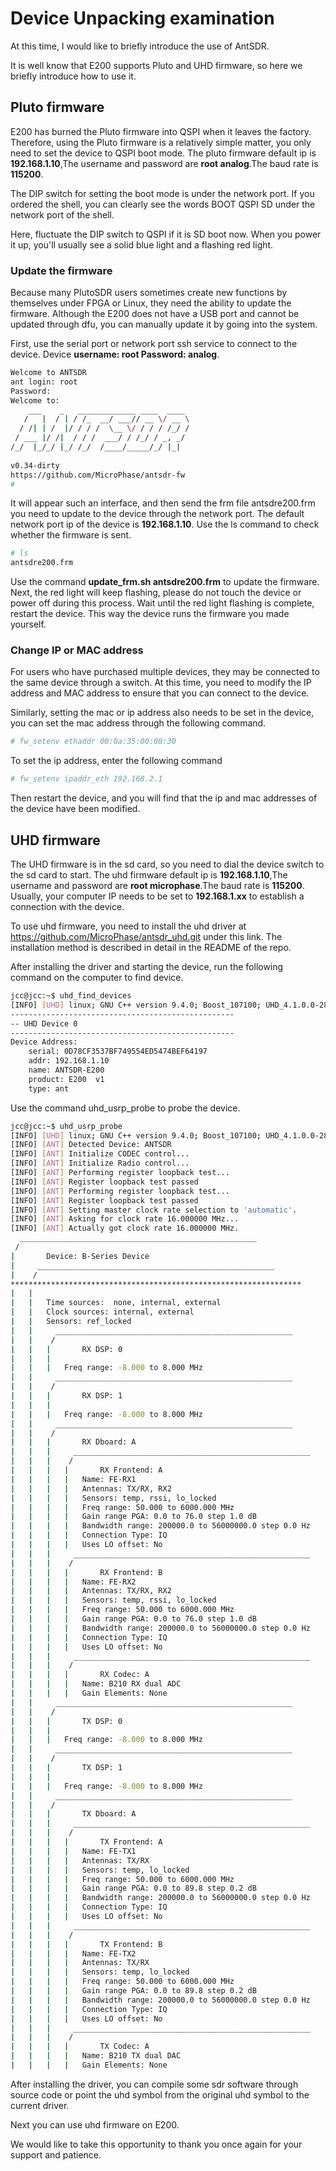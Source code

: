 # Device Unpacking examination

At this time, I would like to briefly introduce the use of AntSDR.

It is well know that E200 supports Pluto and UHD firmware, so here we briefly introduce how to use it.

## Pluto firmware

E200 has burned the Pluto firmware into QSPI when it leaves the factory. Therefore, using the Pluto firmware is a relatively simple matter, you only need to set the device to QSPI boot mode. The pluto firmware default ip is **192.168.1.10**,The username and password are **root analog**.The baud rate is **115200**.

The DIP switch for setting the boot mode is under the network port. If you ordered the shell, you can clearly see the words BOOT QSPI SD under the network port of the shell.

Here, fluctuate the DIP switch to QSPI if it is SD boot now. When you power it up, you'll usually see a solid blue light and a flashing red light.

### Update the firmware 

Because many PlutoSDR users sometimes create new functions by themselves under FPGA or Linux, they need the ability to update the firmware. Although the E200 does not have a USB port and cannot be updated through dfu, you can manually update it by going into the system.

First, use the serial port or network port ssh service to connect to the device. Device **username: root Password: analog**.

```sh
Welcome to ANTSDR
ant login: root
Password: 
Welcome to:
    ___    _   _____________ ____  ____ 
   /   |  / | / /_  __/ ___// __ \/ __ \
  / /| | /  |/ / / /  \__ \/ / / / /_/ /
 / ___ |/ /|  / / /  ___/ / /_/ / _, _/ 
/_/  |_/_/ |_/ /_/  /____/_____/_/ |_|  
                                       
v0.34-dirty
https://github.com/MicroPhase/antsdr-fw
# 
```

It will appear such an interface, and then send the frm file antsdre200.frm you need to update to the device through the network port. The default network port ip of the device is **192.168.1.10**.  Use the ls command to check whether the firmware is sent.

```sh
# ls
antsdre200.frm
```

Use the command **update_frm.sh antsdre200.frm** to update the firmware. Next, the red light will keep flashing, please do not touch the device or power off during this process. Wait until the red light flashing is complete, restart the device. This way the device runs the firmware you made yourself.

### Change IP or MAC address

For users who have purchased multiple devices, they may be connected to the same device through a switch. At this time, you need to modify the IP address and MAC address to ensure that you can connect to the device.

Similarly, setting the mac or ip address also needs to be set in the device, you can set the mac address through the following command.

```sh
# fw_setenv ethaddr 00:0a:35:00:08:30
```

To set the ip address, enter the following command

```sh
# fw_setenv ipaddr_eth 192.168.2.1
```

Then restart the device, and you will find that the ip and mac addresses of the device have been modified.

## UHD firmware

The UHD firmware is in the sd card, so you need to dial the device switch to the sd card to start. The uhd firmware default ip is **192.168.1.10**,The username and password are **root microphase**.The baud rate is **115200**. Usually, your computer IP needs to be set to **192.168.1.xx** to establish a connection with the device.

To use uhd firmware, you need to install the uhd driver at https://github.com/MicroPhase/antsdr_uhd.git under this link. The installation method is described in detail in the README of the repo.

After installing the driver and starting the device, run the following command on the computer to find device.

```sh
jcc@jcc:~$ uhd_find_devices 
[INFO] [UHD] linux; GNU C++ version 9.4.0; Boost_107100; UHD_4.1.0.0-28-g6a9de76c
--------------------------------------------------
-- UHD Device 0
--------------------------------------------------
Device Address:
    serial: 0D78CF3537BF749554ED5474BEF64197
    addr: 192.168.1.10
    name: ANTSDR-E200
    product: E200  v1
    type: ant

```

Use the command uhd_usrp_probe to probe the device.

```sh
jcc@jcc:~$ uhd_usrp_probe 
[INFO] [UHD] linux; GNU C++ version 9.4.0; Boost_107100; UHD_4.1.0.0-28-g6a9de76c
[INFO] [ANT] Detected Device: ANTSDR
[INFO] [ANT] Initialize CODEC control...
[INFO] [ANT] Initialize Radio control...
[INFO] [ANT] Performing register loopback test... 
[INFO] [ANT] Register loopback test passed
[INFO] [ANT] Performing register loopback test... 
[INFO] [ANT] Register loopback test passed
[INFO] [ANT] Setting master clock rate selection to 'automatic'.
[INFO] [ANT] Asking for clock rate 16.000000 MHz... 
[INFO] [ANT] Actually got clock rate 16.000000 MHz.
  _____________________________________________________
 /
|       Device: B-Series Device
|     _____________________________________________________
|    /
*****************************************************************
|   |   
|   |   Time sources:  none, internal, external
|   |   Clock sources: internal, external
|   |   Sensors: ref_locked
|   |     _____________________________________________________
|   |    /
|   |   |       RX DSP: 0
|   |   |   
|   |   |   Freq range: -8.000 to 8.000 MHz
|   |     _____________________________________________________
|   |    /
|   |   |       RX DSP: 1
|   |   |   
|   |   |   Freq range: -8.000 to 8.000 MHz
|   |     _____________________________________________________
|   |    /
|   |   |       RX Dboard: A
|   |   |     _____________________________________________________
|   |   |    /
|   |   |   |       RX Frontend: A
|   |   |   |   Name: FE-RX1
|   |   |   |   Antennas: TX/RX, RX2
|   |   |   |   Sensors: temp, rssi, lo_locked
|   |   |   |   Freq range: 50.000 to 6000.000 MHz
|   |   |   |   Gain range PGA: 0.0 to 76.0 step 1.0 dB
|   |   |   |   Bandwidth range: 200000.0 to 56000000.0 step 0.0 Hz
|   |   |   |   Connection Type: IQ
|   |   |   |   Uses LO offset: No
|   |   |     _____________________________________________________
|   |   |    /
|   |   |   |       RX Frontend: B
|   |   |   |   Name: FE-RX2
|   |   |   |   Antennas: TX/RX, RX2
|   |   |   |   Sensors: temp, rssi, lo_locked
|   |   |   |   Freq range: 50.000 to 6000.000 MHz
|   |   |   |   Gain range PGA: 0.0 to 76.0 step 1.0 dB
|   |   |   |   Bandwidth range: 200000.0 to 56000000.0 step 0.0 Hz
|   |   |   |   Connection Type: IQ
|   |   |   |   Uses LO offset: No
|   |   |     _____________________________________________________
|   |   |    /
|   |   |   |       RX Codec: A
|   |   |   |   Name: B210 RX dual ADC
|   |   |   |   Gain Elements: None
|   |     _____________________________________________________
|   |    /
|   |   |       TX DSP: 0
|   |   |   
|   |   |   Freq range: -8.000 to 8.000 MHz
|   |     _____________________________________________________
|   |    /
|   |   |       TX DSP: 1
|   |   |   
|   |   |   Freq range: -8.000 to 8.000 MHz
|   |     _____________________________________________________
|   |    /
|   |   |       TX Dboard: A
|   |   |     _____________________________________________________
|   |   |    /
|   |   |   |       TX Frontend: A
|   |   |   |   Name: FE-TX1
|   |   |   |   Antennas: TX/RX
|   |   |   |   Sensors: temp, lo_locked
|   |   |   |   Freq range: 50.000 to 6000.000 MHz
|   |   |   |   Gain range PGA: 0.0 to 89.8 step 0.2 dB
|   |   |   |   Bandwidth range: 200000.0 to 56000000.0 step 0.0 Hz
|   |   |   |   Connection Type: IQ
|   |   |   |   Uses LO offset: No
|   |   |     _____________________________________________________
|   |   |    /
|   |   |   |       TX Frontend: B
|   |   |   |   Name: FE-TX2
|   |   |   |   Antennas: TX/RX
|   |   |   |   Sensors: temp, lo_locked
|   |   |   |   Freq range: 50.000 to 6000.000 MHz
|   |   |   |   Gain range PGA: 0.0 to 89.8 step 0.2 dB
|   |   |   |   Bandwidth range: 200000.0 to 56000000.0 step 0.0 Hz
|   |   |   |   Connection Type: IQ
|   |   |   |   Uses LO offset: No
|   |   |     _____________________________________________________
|   |   |    /
|   |   |   |       TX Codec: A
|   |   |   |   Name: B210 TX dual DAC
|   |   |   |   Gain Elements: None

```

After installing the driver, you can compile some sdr software through source code or point the uhd symbol from the original uhd symbol to the current driver.

Next you can use uhd firmware on E200.

We would like to take this opportunity to thank you once again for your support and patience.